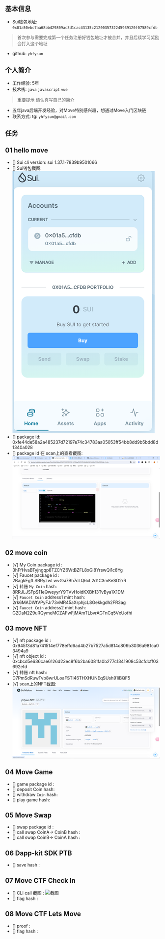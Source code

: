 ## 基本信息
- Sui钱包地址: `0x01a50ebc7aa68bb429809ac3d1cac43135c2120035732245939120f07589cfdb`
> 首次参与需要完成第一个任务注册好钱包地址才被合并，并且后续学习奖励会打入这个地址
- github: `yhfysun`

## 个人简介
- 工作经验: 5年
- 技术栈: `java` `javascript` `vue`
> 重要提示 请认真写自己的简介
- 五年java后端开发经验，对Move特别感兴趣，想通过Move入门区块链
- 联系方式: tg: `yhfysun@gmail.com` 

## 任务

##   01 hello move  
- [] Sui cli version: sui 1.37.1-7839b9501066
- [] Sui钱包截图: ![Sui钱包截图](./images/wallet.png)
- [] package id: 0xfe44de58a2a485237d72197e74c34783aa05053ff54bb8dd9b5bdd8d1340a028
- [] package id 在 scan上的查看截图:![Scan截图](./images/scan.png)

##   02 move coin
- [√] My Coin package id : 3hFfHvaBTyjngqp8TZCYZ6WtBZFL8xGi8YrswQi1c8Yg
- [√] Faucet package id : 2BagkEgfLSBRyzwLwvGsi7Bh7cLQ6xL2d1C3mKeSD2rR
- [√] 转账 `My Coin` hash: 8RRJLJSFpS11eQweyyrY9TVvHoidKXBh13TvBya1X1DM
- [√] `Faucet Coin` address1 mint hash: 2rk6MADWtVPyFJr73vMR45aXrphjcL8Gekkgdh2FR3ag
- [√] `Faucet Coin` address2 mint hash: G2DaN2Z9uRQymeMCZAFwFjMAmTLbvrAGTnCq5VxUofhi

##   03 move NFT
- [√] nft package id : 0x945f3d81a741514ef778effd6ad4b27b7527a5d814c809b3036a981ca03494a9
- [√] nft object id : 0xcbcd5e636cae6126d23ec8f6b2ba6081fa0b277c1341908c53cfdcff03692efd
- [√] 转账 nft  hash: D7PmSdRuwTvb8wrULoaFSTi46THXHUNEqSUsh91iBQF5
- [√] scan上的NFT截图:![Scan截图](./images/task3.png)

##   04 Move Game
- [] game package id :
- [] deposit Coin hash:
- [] withdraw `Coin` hash:
- [] play game hash:

##   05 Move Swap
- [] swap package id :
- [] call swap CoinA-> CoinB  hash :
- [] call swap CoinB-> CoinA  hash :

##   06 Dapp-kit SDK PTB
- [] save hash :

##   07 Move CTF Check In
- [] CLI call 截图 : ![截图](./images/你的图片地址)
- [] flag hash :

##   08 Move CTF Lets Move
- [] proof : 
- [] flag hash :

